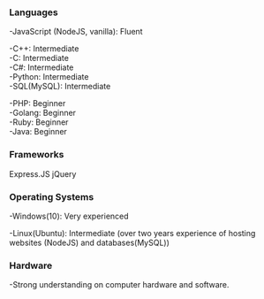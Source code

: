 ### Languages  

-JavaScript (NodeJS, vanilla): Fluent  

-C++: Intermediate  
-C: Intermediate  
-C#: Intermediate  
-Python: Intermediate  
-SQL(MySQL): Intermediate  

-PHP: Beginner  
-Golang: Beginner  
-Ruby: Beginner  
-Java: Beginner  

### Frameworks
Express.JS 
jQuery

### Operating Systems  

-Windows(10): Very experienced  

-Linux(Ubuntu): Intermediate (over two years experience of hosting websites (NodeJS) and databases(MySQL))  

### Hardware  

-Strong understanding on computer hardware and software.
